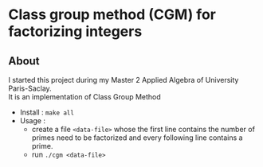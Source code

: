 # Class group method (CGM) for factorizing integers

## About
I started this project during my Master 2 Applied Algebra of University Paris-Saclay.  
It is an implementation of Class Group Method
* Install : `make all`
* Usage : 
	- create a file `<data-file>` whose the first line contains the number of primes need to be factorized and every following line contains a prime.
	- run `./cgm <data-file>`

